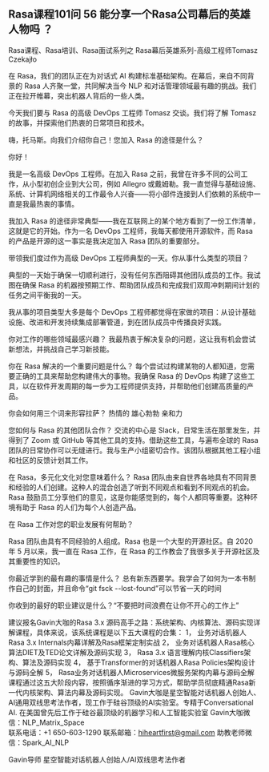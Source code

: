 ## Rasa课程101问 56 能分享一个Rasa公司幕后的英雄人物吗   ？
 Rasa课程、Rasa培训、Rasa面试系列之 Rasa幕后英雄系列-高级工程师Tomasz Czekajło 


在 Rasa，我们的团队正在为对话式 AI 构建标准基础架构。在幕后，来自不同背景的 Rasa 人齐聚一堂，共同解决当今 NLP 和对话管理领域最有趣的挑战。我们正在拉开帷幕，突出机器人背后的一些人类。

今天我们要与 Rasa 的高级 DevOps 工程师 Tomasz 交谈。我们将了解 Tomasz 的故事，并探索他们热衷的日常项目和技术。

嗨，托马斯。向我们介绍你自己！您加入 Rasa 的途径是什么？

你好！

我是一名高级 DevOps 工程师。在加入 Rasa 之前，我曾在许多不同的公司工作，从小型初创企业到大公司，例如 Allegro 或戴姆勒。我一直觉得与基础设施、系统、计算机网络相关的工作最令人兴奋——将小部件连接到人们依赖的系统中一直是我最热衷的事情。

我加入 Rasa 的途径非常典型——我在互联网上的某个地方看到了一份工作清单，这就是它的开始。作为一名 DevOps 工程师，我每天都使用开源软件，而 Rasa 的产品是开源的这一事实是我决定加入 Rasa 团队的重要部分。

带领我们度过作为高级 DevOps 工程师典型的一天。你从事什么类型的项目？

典型的一天始于确保一切顺利进行，没有任何东西阻碍其他团队成员的工作。我试图在确保 Rasa 的机器按预期工作、帮助团队成员和完成我们双周冲刺期间计划的任务之间平衡我的一天。

我从事的项目类型大多是每个 DevOps 工程师都觉得在家做的项目：从设计基础设施、改进和开发持续集成部署管道，到在团队成员中传播良好实践。

你对工作的哪些领域最感兴趣？
我最热衷于解决复杂的问题，这让我有机会尝试新想法，并挑战自己学习新技能。

你在 Rasa 解决的一个重要问题是什么？
每个尝试过构建某物的人都知道，您需要正确的工具来帮助您构建伟大的事物。我确保 Rasa 的 DevOps 构建了这些工具，以在软件开发周期的每一步为工程师提供支持，并帮助他们创建高质量的产品。

你会如何用三个词来形容拉萨？
热情的  雄心勃勃 亲和力

您如何与 Rasa 的其他团队合作？
交流的中心是 Slack，日常生活在那里发生，并得到了 Zoom 或 GitHub 等其他工具的支持。借助这些工具，与遍布全球的 Rasa 团队的日常协作可以无缝进行。我与生产小组密切合作。该团队根据其他工程小组和社区的反馈计划其工作。

在 Rasa，多元化文化对您意味着什么？
Rasa 团队由来自世界各地具有不同背景和经验的人们创建。这种人的混合创造了听到不同观点和看到不同观点的机会。Rasa 鼓励员工分享他们的意见，这是你能感觉到的，每个人都同等重要。这种环境有助于 Rasa 的人们为每个人创造产品。

在 Rasa 工作对您的职业发展有何帮助？

Rasa 团队由具有不同经验的人组成。Rasa 也是一个大型的开源社区。自 2020 年 5 月以来，我一直在 Rasa 工作，在 Rasa 的工作教会了我很多关于开源社区及其重要性的知识。

你最近学到的最有趣的事情是什么？
总有新东西要学。我学会了如何为一本书制作自己的封面，并且命令“git fsck --lost-found”可以节省一天的时间 

你收到的最好的职业建议是什么？“不要把时间浪费在让你不开心的工作上”
 
 


建议报名Gavin大咖的Rasa 3.x 源码高手之路：系统架构、内核算法、源码实现详解课程，具体来说，该系统课程是以下五大课程的合集：
1，    业务对话机器人Rasa 3.x Internals内幕详解及Rasa框架定制实战
2，    业务对话机器人Rasa核心算法DIET及TED论文详解及源码实现
3，    Rasa 3.x 语言理解内核Classifiers架构、算法及源码实现
4，    基于Transformer的对话机器人Rasa Policies架构设计与源码全解
5，    Rasa业务对话机器人Microservices微服务架构内幕与源码全解
课程通过这五大阶段内容，按照循序渐进的学习方式，帮助学员彻底精通Rasa新一代内核架构、算法内幕及源码实现。
Gavin大咖是星空智能对话机器人创始人、AI通用双线思考法作者，现工作于硅谷顶级的AI实验室。专精于Conversational AI. 在美国曾先后工作于硅谷最顶级的机器学习和人工智能实验室 
Gavin大咖微信：NLP_Matrix_Space  
联系电话：+1 650-603-1290
联系邮箱：hiheartfirst@gmail.com
助教老师微信：Spark_AI_NLP   


Gavin导师
星空智能对话机器人创始人/AI双线思考法作者
